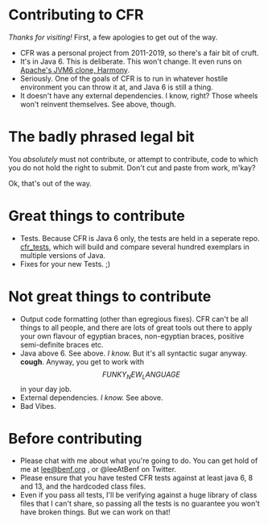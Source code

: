 # Contributing to CFR

*Thanks for visiting!*
First, a few apologies to get out of the way.  

* CFR was a personal project from 2011-2019, so there's a fair bit of cruft. 
* It's in Java 6.  This is deliberate.  This won't change.   It even runs on <a href="https://harmony.apache.org/">Apache's JVM6 clone, Harmony</a>.  
* Seriously.   One of the goals of CFR is to run in whatever hostile environment you can throw it at, and Java 6 is still a thing.
* It doesn't have any external dependencies.  I know, right?  Those wheels won't reinvent themselves.   See above, though.

# The badly phrased legal bit

You *absolutely* must not contribute, or attempt to contribute, code to which you do not hold the right to submit.   Don't cut and paste from work, m'kay?

Ok, that's out of the way.

# Great things to contribute

* Tests.  Because CFR is Java 6 only, the tests are held in a seperate repo. <a href="https://github.com/leibnitz27/cfr_tests">cfr_tests</a>, which will build and compare several hundred exemplars in multiple versions of Java.
* Fixes for your new Tests. ;)

# Not great things to contribute

* Output code formatting (other than egregious fixes).  CFR can't be all things to all people, and there are lots of great tools out there to apply your own flavour of egyptian braces, non-egyptian braces, positive semi-definite braces etc.
* Java above 6.  See above.  *I know.*  But it's all syntactic sugar anyway.  **cough**.  Anyway, you get to work with $$FUNKY_NEW_LANGUAGE$$ in your day job.
* External dependencies.  *I know.*  See above.   
* Bad Vibes.

# Before contributing

* Please chat with me about what you're going to do.   You can get hold of me at lee@benf.org , or @leeAtBenf on Twitter.
* Please ensure that you have tested CFR tests against at least java 6, 8 and 13, and the hardcoded class files.
* Even if you pass all tests, I'll be verifying against a huge library of class files that I can't share, so passing all the tests is no guarantee you won't have broken things.  But we can work on that!
